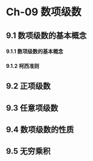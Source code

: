 # Ch-09  数项级数

## 9.1  数项级数的基本概念

#### 9.1.1  数项级数的基本概念



#### 9.1.2  柯西准则





## 9.2  正项级数





## 9.3  任意项级数







## 9.4  数项级数的性质







## 9.5  无穷乘积

